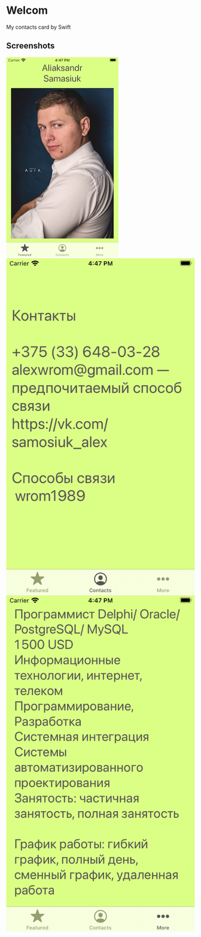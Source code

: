 # Welcom
My contacts card by Swift
## Screenshots
![Screenshot 1](https://github.com/alexwrom/Welcom/blob/main/Screenshots/Screenshot01.png?raw=true)
![Screenshot 1](https://github.com/alexwrom/Welcom/blob/main/Screenshots/Screenshot02.png?raw=true)
![Screenshot 1](https://github.com/alexwrom/Welcom/blob/main/Screenshots/Screenshot03.png?raw=true)
